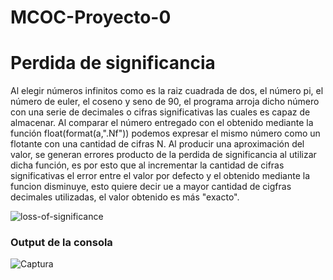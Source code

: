 # MCOC-Proyecto-0

Perdida de significancia
==============
Al elegir números infinitos como es la raiz cuadrada de dos, el número pi, el número de euler, el coseno y seno de 90, el programa arroja dicho número con una serie de decimales o cifras significativas las cuales es capaz de almacenar. Al comparar el número entregado con el obtenido mediante la función float(format(a,".Nf")) podemos expresar el mismo número como un flotante con una cantidad de cifras N. Al producir una aproximación del valor, se generan errores producto de la perdida de significancia al utilizar dicha función, es por esto que al incrementar la cantidad de cifras significativas el error entre el valor por defecto y el obtenido mediante la funcion disminuye, esto quiere decir ue a mayor cantidad de cigfras decimales utilizadas, el valor obtenido es más "exacto".

![loss-of-significance](https://user-images.githubusercontent.com/53490100/62435960-0bfaff00-b70c-11e9-8757-a97084216529.PNG)

### Output de la consola

![Captura](https://user-images.githubusercontent.com/53490100/62436454-ae67b200-b70d-11e9-86ea-0f4c0d35baa7.PNG)
